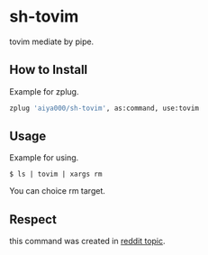 # sh-tovim
tovim mediate by pipe.

## How to Install
Example for zplug.
```zsh
zplug 'aiya000/sh-tovim', as:command, use:tovim
```

## Usage
Example for using.
```console
$ ls | tovim | xargs rm
```

You can choice rm target.

## Respect
this command was created in [reddit topic](http://vim-jp.org/blog/2015/10/15/tovim-on-shell-command-pipes.html).
